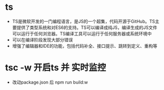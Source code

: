 # ts
  - TS是微软开发的一门编程语言，是JS的一个超集，代码开源于GitHub。TS主要提供了类型系统和对ES6的支持。TS可以编译成纯JS，编译生成的JS文件可以运行于任何浏览器。TS编译工具可以运行于任何服务器或系统环境中
  - 可以在编译阶段发现大部分错误
  - 增强了编辑器和IDE的功能，包括代码补全、接口提示、跳转到定义、重构等
# tsc -w 开启ts 并 实时监控
  - 改动package.json 后 npm run build:w